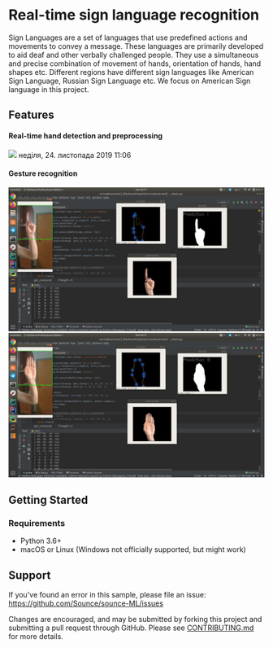 # Real-time sign language recognition

Sign Languages are a set of languages that use predefined actions and movements to convey a message. These languages are primarily developed to aid deaf and other verbally challenged people. They use a simultaneous and precise combination of movement of hands, orientation of hands, hand shapes etc. Different regions have different sign languages like American Sign Language, Russian Sign Language etc. We focus on American Sign language in this project.


## Features

#### Real-time hand detection and preprocessing
![](files/hand-4monitors.gif)
неділя, 24. листопада 2019 11:06 

#### Gesture recognition
![](files/I.jpg)
![](files/B.jpg)

## Getting Started

### Requirements

  * Python 3.6+
  * macOS or Linux (Windows not officially supported, but might work)


## Support
If you've found an error in this sample, please file an issue:
https://github.com/Sounce/sounce-ML/issues

Changes are encouraged, and may be submitted by forking this project and
submitting a pull request through GitHub. Please see [CONTRIBUTING.md](https://github.com/Sounce/sounce-ML/blob/master/CONTRIBUTING.md) for more details.